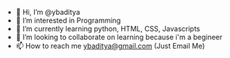 - 👋 Hi, I’m @ybaditya
- 👀 I’m interested in Programming
- 🌱 I’m currently learning python, HTML, CSS, Javascripts
- 💞️ I’m looking to collaborate on learning because i'm a begineer
- 📫 How to reach me ybaditya@gmail.com (Just Email Me)

<!---
ybaditya/ybaditya is a ✨ special ✨ repository because its `README.md` (this file) appears on your GitHub profile.
You can click the Preview link to take a look at your changes.
--->
